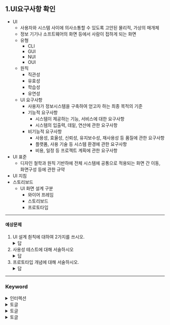 ## 1.UI요구사항 확인
- UI
  - 사용자와 시스템 사이에 의사소통할 수 있도록 고안된 물리적, 가상의 매개체
  - 정보 기기나 소프트웨어의 화면 등에서 사람이 접하게 되는 화면
  - 유형
    - CLI
    - GUI
    - NUI
    - OUI
  - 원칙
    - 직관성
    - 유효성
    - 학습성
    - 유연성
  - UI 요구사항
    - 사용자가 정보시스템을 구축하여 얻고자 하는 최종 목적의 기준
    - 기능적 요구사항
      - 시스템이 제공하는 기능, 서비스에 대한 요구사항
      - 시스템의 입출력, 데잍, 연산에 관한 요구사항
    - 비기능적 요구사항
      - 사용성, 효율성, 신뢰성, 유지보수성, 재사용성 등 품질에 관한 요구사항
      - 플랫폼, 사용 기술 등 시스템 환경에 관한 요구사항
      - 비용, 일정 등 프로젝트 계획에 관한 요구사항
- UI 표준
  - 디자인 철학과 원칙 기반하에 전체 시스템에 공통으로 적용되는 화면 간 이동, 화면구성 등에 관한 규약
- UI 지침
- 스토리보드
  - UI 화면 설계 구분
    - 와이어 프레임
    - 스토리보드
    - 프로토타입
---
#### 예상문제
1. UI 설계 춴칙에 대하여 2가지를 쓰시오.
    <details>
        <summary>답</summary>
        직관성, 학습성, 유연성, 유효성
    </details>
2. 사용성 테스트에 대해 서술하시오 
    <details>
        <summary>답</summary>
        사용자가 직접 제품을 사용하면서 미리 작성된 시나리오에 맞추어 과제를 수행한 후, 질문에 답하도록 하는 테스트
    </details>
3. 프로토타입 개념에 대해 서술하시오.
    <details>
        <summary>답</summary>
        컴퓨터 시스템이나 소프트웨어의 설계 또는 성능, 구현 가능성, 운용 가능성을 평가하거나 요구사항을 좀 더 잘 이해하고 결정하기 위하여 전체적인 기능을 간략한 형태로 구현한 시제품
    </details>
---
### Keyword
<details>
    <summary>인터렉션</summary>
    입출력장치를 매개로 디지털 시스템과 사람이 주고받는 일련의 의사소통과정
</details>
<details>
    <summary>토글</summary>
    
</details>
<details>
    <summary>토글</summary>
    
</details>
<details>
    <summary>토글</summary>
    
</details>

